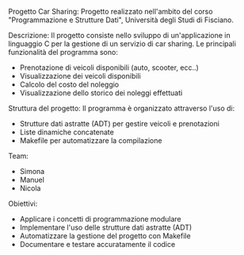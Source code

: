 Progetto Car Sharing:
Progetto realizzato nell'ambito del corso "Programmazione e Strutture Dati", Università degli Studi di Fisciano.

Descrizione:
Il progetto consiste nello sviluppo di un'applicazione in linguaggio C per la gestione di un servizio di car sharing.
Le principali funzionalità del programma sono:
- Prenotazione di veicoli disponibili (auto, scooter, ecc..)
- Visualizzazione dei veicoli disponibili
- Calcolo del costo del noleggio
- Visualizzazione dello storico dei noleggi effettuati

Struttura del progetto:
Il programma è organizzato attraverso l'uso di:
- Strutture dati astratte (ADT) per gestire veicoli e prenotazioni
- Liste dinamiche concatenate
- Makefile per automatizzare la compilazione

Team:
- Simona
- Manuel
- Nicola

Obiettivi:
- Applicare i concetti di programmazione modulare
- Implementare l'uso delle strutture dati astratte (ADT)
- Automatizzare la gestione del progetto con Makefile
- Documentare e testare accuratamente il codice
